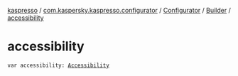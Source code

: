 [kaspresso](../../../index.md) / [com.kaspersky.kaspresso.configurator](../../index.md) / [Configurator](../index.md) / [Builder](index.md) / [accessibility](./accessibility.md)

# accessibility

`var accessibility: `[`Accessibility`](../../../com.kaspersky.kaspresso.device.accessibility/-accessibility/index.md)